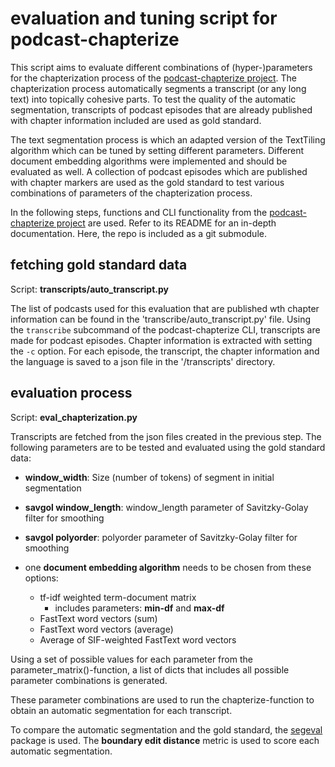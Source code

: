 # evaluation and tuning script for podcast-chapterize

This script aims to evaluate different combinations of (hyper-)parameters for the chapterization process of the [podcast-chapterize project](https://github.com/stereolith/podcast-chapterize/). The chapterization process automatically segments a transcript (or any long text) into topically cohesive parts. To test the quality of the automatic segmentation, transcripts of podcast episodes that are already published with chapter information included are used as gold standard.

The text segmentation process is which an adapted version of the TextTiling algorithm which can be tuned by setting different parameters. Different document embedding algorithms were implemented and should be evaluated as well. A collection of podcast episodes which are published with chapter markers are used as the gold standard to test various combinations of parameters of the chapterization process.

In the following steps, functions and CLI functionality from the [podcast-chapterize project](https://github.com/stereolith/podcast-chapterize/) are used. Refer to its README for an in-depth documentation. Here, the repo is included as a git submodule.

## fetching gold standard data

Script: **transcripts/auto_transcript.py**

The list of podcasts used for this evaluation that are published wth chapter information can be found in the 'transcribe/auto_transcript.py' file.
Using the `transcribe` subcommand of the podcast-chapterize CLI, transcripts are made for podcast episodes. Chapter information is extracted with setting the `-c` option. For each episode, the transcript, the chapter information and the language is saved to a json file in the '/transcripts' directory.

## evaluation process

Script: **eval_chapterization.py**

Transcripts are fetched from the json files created in the previous step.
The following parameters are to be tested and evaluated using the gold standard data:

- **window_width**: Size (number of tokens) of segment in initial segmentation
- **savgol window_length**: window_length parameter of Savitzky-Golay filter for smoothing
- **savgol polyorder**: polyorder parameter of Savitzky-Golay filter for smoothing

- one **document embedding algorithm** needs to be chosen from these options:
    - tf-idf weighted term-document matrix
        - includes parameters: **min-df** and **max-df**
    - FastText word vectors (sum)
    - FastText word vectors (average)
    - Average of SIF-weighted FastText word vectors

Using a set of possible values for each parameter from the parameter_matrix()-function, a list of dicts that includes all possible parameter combinations is generated.

These parameter combinations are used to run the chapterize-function to obtain an automatic segmentation for each transcript.

To compare the automatic segmentation and the gold standard, the [segeval](https://segeval.readthedocs.io/en/latest/) package is used. The **boundary edit distance** metric is used to score each automatic segmentation.

